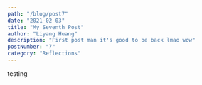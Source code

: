 ```yaml
---
path: "/blog/post7"
date: "2021-02-03"
title: "My Seventh Post"
author: "Liyang Huang"
description: "First post man it's good to be back lmao wow"
postNumber: "7"
category: "Reflections"
---
```


testing